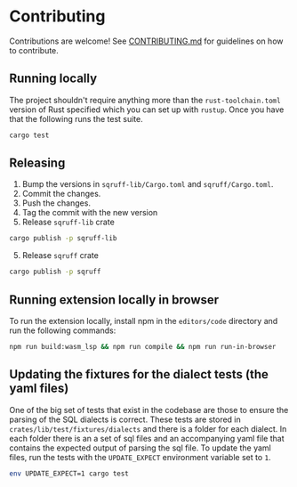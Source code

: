 # Contributing

Contributions are welcome! See [CONTRIBUTING.md](./CONTRIBUTING.md) for guidelines on how to contribute.

## Running locally

The project shouldn't require anything more than the `rust-toolchain.toml` version of Rust specified which you can set up with `rustup`. Once you have that the following runs the test suite. 

```bash
cargo test
```

## Releasing

1. Bump the versions in `sqruff-lib/Cargo.toml` and `sqruff/Cargo.toml`.
2. Commit the changes.
3. Push the changes.
4. Tag the commit with the new version
5. Release `sqruff-lib` crate

```bash
cargo publish -p sqruff-lib
```

5. Release `sqruff` crate

```bash
cargo publish -p sqruff
```

## Running extension locally in browser

To run the extension locally, install npm in the `editors/code` directory and run the following commands:

```bash
npm run build:wasm_lsp && npm run compile && npm run run-in-browser
```

## Updating the fixtures for the dialect tests (the yaml files)

One of the big set of tests that exist in the codebase are those to ensure the parsing of the SQL dialects is correct. These tests are stored in `crates/lib/test/fixtures/dialects` and there is a folder for each dialect. In each folder there is an a set of sql files and an accompanying yaml file that contains the expected output of parsing the sql file. To update the yaml files, run the tests with the `UPDATE_EXPECT` environment variable set to `1`.

```bash
env UPDATE_EXPECT=1 cargo test
```
